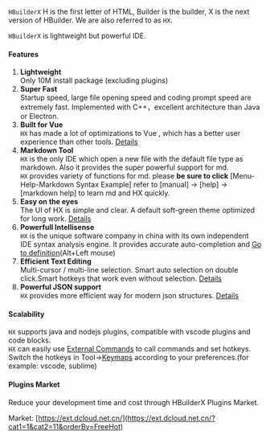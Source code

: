 `HBuilderX` H is the first letter of HTML, Builder is the builder, X is the next version of HBuilder. We are also referred to as `HX`.

`HBuilderX` is lightweight but powerful IDE.

#### Features
1. **Lightweight**
<br/>Only 10M install package (excluding plugins)
2. **Super Fast**
<br/>Startup speed, large file opening speed and coding prompt speed are extremely fast. Implemented with C++，excellent architecture than Java or Electron.
3. **Built for Vue**
<br/>`HX` has made a lot of optimizations to Vue , which has a better user experience than other tools.
	[Details](/Tutorial/Language/vue)
4. **Markdown Tool**
<br/>`HX` is the only IDE which open a new file with the default file type as markdown. Also it provides the super powerful support for md. 
<br/>`HX` provides variety of functions for md. please **be sure to click** [Menu-Help-Markdown Syntax Example] refer to [manual] -> [help] -> [markdown help] to learn md and HX quickly.
5. **Easy on the eyes**
<br/>The UI of HX is simple and clear. A default soft-green theme optimized for long work. [Details](/Tutorial/Other/health)
6. **Powerfull Intellisense**
<br/>`HX` is the unique software company in china with its own independent IDE syntax analysis engine. It provides accurate auto-completion and [Go to definition](/Tutorial/UserGuide/goto)(Alt+Left mouse)
7. **Efficient Text Editing**
<br/>Multi-cursor / multi-line selection. Smart auto selection on double click.Smart hotkeys that work even without selection. [Details](/Tutorial/UserGuide/selection)
8. **Powerful JSON support**
<br/>`HX` provides more efficient way for modern json structures. [Details](/Tutorial/Language/json)


#### Scalability
`HX` supports java and nodejs plugins, compatible with vscode plugins and code blocks.<br/>
`HX` can easily use [External Commands](/Tutorial/UserGuide/externalCommands) to call commands and set hotkeys.<br/>
Switch the hotkeys in Tool->[Keymaps](/Tutorial/keybindings) according to your preferences.(for example: vscode, sublime)

#### Plugins Market

Reduce your development time and cost through HBuilderX Plugins Market.

Market: [https://ext.dcloud.net.cn/](https://ext.dcloud.net.cn/?cat1=1&cat2=11&orderBy=FreeHot)
